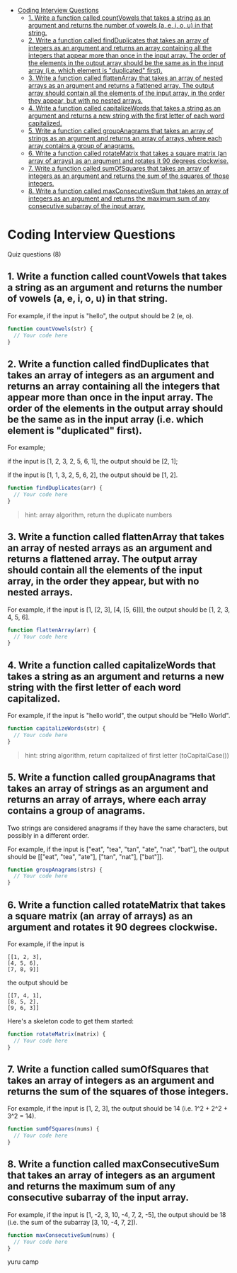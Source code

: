 - [Coding Interview Questions](#coding-interview-questions)
  - [1. Write a function called countVowels that takes a string as an argument and returns the number of vowels (a, e, i, o, u) in that string.](#1-write-a-function-called-countvowels-that-takes-a-string-as-an-argument-and-returns-the-number-of-vowels-a-e-i-o-u-in-that-string)
  - [2. Write a function called findDuplicates that takes an array of integers as an argument and returns an array containing all the integers that appear more than once in the input array. The order of the elements in the output array should be the same as in the input array (i.e. which element is "duplicated" first).](#2-write-a-function-called-findduplicates-that-takes-an-array-of-integers-as-an-argument-and-returns-an-array-containing-all-the-integers-that-appear-more-than-once-in-the-input-array-the-order-of-the-elements-in-the-output-array-should-be-the-same-as-in-the-input-array-ie-which-element-is-duplicated-first)
  - [3. Write a function called flattenArray that takes an array of nested arrays as an argument and returns a flattened array. The output array should contain all the elements of the input array, in the order they appear, but with no nested arrays.](#3-write-a-function-called-flattenarray-that-takes-an-array-of-nested-arrays-as-an-argument-and-returns-a-flattened-array-the-output-array-should-contain-all-the-elements-of-the-input-array-in-the-order-they-appear-but-with-no-nested-arrays)
  - [4. Write a function called capitalizeWords that takes a string as an argument and returns a new string with the first letter of each word capitalized.](#4-write-a-function-called-capitalizewords-that-takes-a-string-as-an-argument-and-returns-a-new-string-with-the-first-letter-of-each-word-capitalized)
  - [5. Write a function called groupAnagrams that takes an array of strings as an argument and returns an array of arrays, where each array contains a group of anagrams.](#5-write-a-function-called-groupanagrams-that-takes-an-array-of-strings-as-an-argument-and-returns-an-array-of-arrays-where-each-array-contains-a-group-of-anagrams)
  - [6. Write a function called rotateMatrix that takes a square matrix (an array of arrays) as an argument and rotates it 90 degrees clockwise.](#6-write-a-function-called-rotatematrix-that-takes-a-square-matrix-an-array-of-arrays-as-an-argument-and-rotates-it-90-degrees-clockwise)
  - [7. Write a function called sumOfSquares that takes an array of integers as an argument and returns the sum of the squares of those integers.](#7-write-a-function-called-sumofsquares-that-takes-an-array-of-integers-as-an-argument-and-returns-the-sum-of-the-squares-of-those-integers)
  - [8. Write a function called maxConsecutiveSum that takes an array of integers as an argument and returns the maximum sum of any consecutive subarray of the input array.](#8-write-a-function-called-maxconsecutivesum-that-takes-an-array-of-integers-as-an-argument-and-returns-the-maximum-sum-of-any-consecutive-subarray-of-the-input-array)

# Coding Interview Questions

Quiz questions (8)

## 1. Write a function called countVowels that takes a string as an argument and returns the number of vowels (a, e, i, o, u) in that string.

For example, if the input is "hello", the output should be 2 (e, o).

```javascript
function countVowels(str) {
  // Your code here
}
```

## 2. Write a function called findDuplicates that takes an array of integers as an argument and returns an array containing all the integers that appear more than once in the input array. The order of the elements in the output array should be the same as in the input array (i.e. which element is "duplicated" first).

For example;

if the input is [1, 2, 3, 2, 5, 6, 1], the output should be [2, 1];

if the input is [1, 1, 3, 2, 5, 6, 2], the output should be [1, 2].

```javascript
function findDuplicates(arr) {
  // Your code here
}
```

> hint: array algorithm, return the duplicate numbers

## 3. Write a function called flattenArray that takes an array of nested arrays as an argument and returns a flattened array. The output array should contain all the elements of the input array, in the order they appear, but with no nested arrays.

For example, if the input is [1, [2, 3], [4, [5, 6]]], the output should be [1, 2, 3, 4, 5, 6].

```javascript
function flattenArray(arr) {
  // Your code here
}
```

## 4. Write a function called capitalizeWords that takes a string as an argument and returns a new string with the first letter of each word capitalized.

For example, if the input is "hello world", the output should be "Hello World".

```javascript
function capitalizeWords(str) {
  // Your code here
}
```

> hint: string algorithm, return capitalized of first letter (toCapitalCase())

## 5. Write a function called groupAnagrams that takes an array of strings as an argument and returns an array of arrays, where each array contains a group of anagrams.

Two strings are considered anagrams if they have the same characters, but possibly in a different order.

For example, if the input is ["eat", "tea", "tan", "ate", "nat", "bat"], the output should be [["eat", "tea", "ate"], ["tan", "nat"], ["bat"]].

```javascript
function groupAnagrams(strs) {
  // Your code here
}
```

## 6. Write a function called rotateMatrix that takes a square matrix (an array of arrays) as an argument and rotates it 90 degrees clockwise.

For example, if the input is
```
[[1, 2, 3],
[4, 5, 6],
[7, 8, 9]]
```

the output should be
```
[[7, 4, 1],
[8, 5, 2],
[9, 6, 3]]
```

Here's a skeleton code to get them started:

```javascript
function rotateMatrix(matrix) {
  // Your code here
}
```

## 7. Write a function called sumOfSquares that takes an array of integers as an argument and returns the sum of the squares of those integers.

For example, if the input is [1, 2, 3], the output should be 14 (i.e. 1^2 + 2^2 + 3^2 = 14).

```javascript
function sumOfSquares(nums) {
  // Your code here
}
```

## 8. Write a function called maxConsecutiveSum that takes an array of integers as an argument and returns the maximum sum of any consecutive subarray of the input array.

For example, if the input is [1, -2, 3, 10, -4, 7, 2, -5], the output should be 18 (i.e. the sum of the subarray [3, 10, -4, 7, 2]).

```javascript
function maxConsecutiveSum(nums) {
  // Your code here
}
```

yuru camp